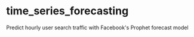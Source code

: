 # time_series_forecasting
Predict hourly user search traffic with Facebook's Prophet forecast model
